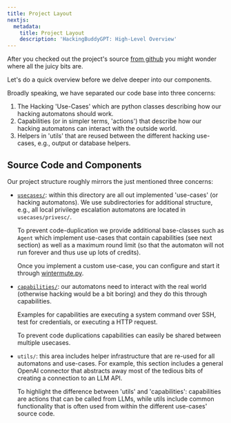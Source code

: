 ```yaml
---
title: Project Layout
nextjs:
  metadata:
    title: Project Layout
    description: 'HackingBuddyGPT: High-Level Overview'
---
```


After you checked out the project's source [from github](https://github.com/ipa-lab/hackingBuddyGPT) you might wonder where all the juicy bits are.

Let's do a quick overview before we delve deeper into our components.

Broadly speaking, we have separated our code base into three concerns:

1. The Hacking 'Use-Cases' which are python classes describing how our hacking automatons should work.
2. Capabilities (or in simpler terms, 'actions') that describe how our hacking automatons can interact with the outside world.
3. Helpers in 'utils' that are reused between the different hacking use-cases, e.g., output or database helpers.

## Source Code and Components

Our project structure roughly mirrors the just mentioned three concerns:

- [`usecases/`](/docs/core-concepts/use-cases): within this directory are all out implemented 'use-cases' (or hacking automatons). We use subdirectories for additional structure, e.g., all local privilege escalation automatons are located in `usecases/privesc/`.

  To prevent code-duplication we provide additional base-classes such as `Agent` which implement use-cases that contain capabilities (see next section) as well as a maximum round limit (so that the automaton will not run forever and thus use up lots of credits).

  Once you implement a custom use-case, you can configure and start it through [wintermute.py](/docs/core-concepts/executables).

- [`capabilities/`](/docs/core-concepts/capabilities): our automatons need to interact with the real world (otherwise hacking would be a bit boring) and they do this through capabilities.

  Examples for capabilities are executing a system command over SSH, test for credentials, or executing a HTTP request.

  To prevent code duplications capabilities can easily be shared between multiple usecases.

- `utils/`: this area includes helper infrastructure that are re-used for all automatons and use-cases. For example, this section includes a general OpenAI connector that abstracts away most of the tedious bits of creating a connection to an LLM API.

  To highlight the difference between 'utils' and 'capabilities': capabilities are actions that can be called from LLMs, while utils include common functionality that is often used from within the different use-cases' source code.
